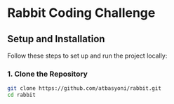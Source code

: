 # Rabbit Coding Challenge

## Setup and Installation

Follow these steps to set up and run the project locally:

### 1. Clone the Repository
```bash
git clone https://github.com/atbasyoni/rabbit.git
cd rabbit